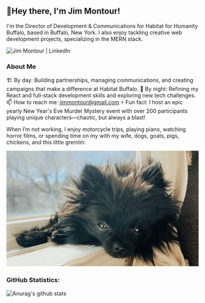 ## 👋Hey there, I'm Jim Montour!
I'm the Director of Development & Communications for Habitat for Humanity Buffalo, based in Buffalo, New York. I also enjoy tackling creative web development projects, specializing in the MERN stack.

[<img align="left" alt="Jim Montour | LinkedIn" src="https://img.shields.io/badge/LinkedIn-Jim%20Montour-blue" />][linkedin]
<br>

### About Me
🏗️ By day: Building partnerships, managing communications, and creating campaigns that make a difference at Habitat Buffalo.
🔧 By night: Refining my React and full-stack development skills and exploring new tech challenges.
📫 How to reach me: jimmontour@gmail.com
⚡ Fun fact: I host an epic yearly New Year's Eve Murder Mystery event with over 200 participants playing unique characters—chaotic, but always a blast!

When I’m not working, I enjoy motorcycle trips, playing piano, watching horror films, or spending time on my with my wife, dogs, goats, pigs, chickens, and this little gremlin:

![My dog, Frankie](https://github.com/jimmontour/portfolio/blob/master/images/frank.jpg?raw=true)

### GitHub Statistics:

![Anurag's github stats](https://github-readme-stats.vercel.app/api?username=jimmontour&show_icons=true)

[website]: https://jimmontour.dev
[linkedin]: https://linkedin.com/in/jimmontour
[email]: mailto:jimmontour@gmail.com
